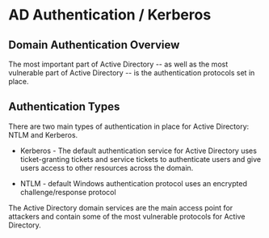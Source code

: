 # AD Authentication / Kerberos

## Domain Authentication Overview 
The most important part of Active Directory -- as well as the most vulnerable part of Active Directory -- is the authentication protocols set in place.

## Authentication Types
There are two main types of authentication in place for Active Directory: NTLM and Kerberos.

* Kerberos - The default authentication service for Active Directory uses ticket-granting tickets and service tickets to authenticate users and give users access to other resources across the domain.

* NTLM - default Windows authentication protocol uses an encrypted challenge/response protocol

The Active Directory domain services are the main access point for attackers and contain some of the most vulnerable protocols for Active Directory.

